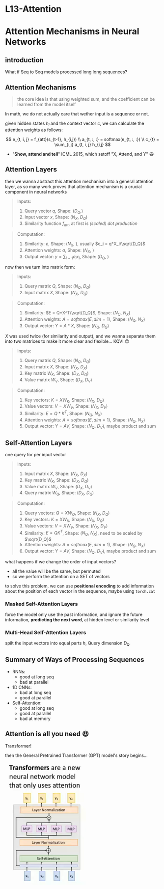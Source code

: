 # L13-Attention



# Attention Mechanisms in Neural Networks

## introduction
What if Seq to Seq models processed long long sequences?

## Attention Mechanisms
> the core idea is that using weighted sum, and the coefficient can be learned from the model itself

In math, we do not actually care that wether input is a sequence or not.

given hidden states $h_i$ and the context vector $c$, we can calculate the attention weights as follows:

$$
e_{t, i, j} = f_{att}(s_{t-1}, h_{i,j}) \\
a_{t, :, :} = softmax(e_{t, :, :}) \\
c_{t} = \sum_{i,j} a_{t, i, j} h_{i,j}
$$

- "**Show, attend and tell**" ICML 2015, which setoff "X, Attend, and Y" :laughing:

## Attention Layers
then we wanna abstract this attention mechanism into a general attention layer, as so many work proves that attention mechanism is a crucial component in neural networks

> Inputs:
> 1. Query vector $q$, Shape: ($D_Q$,)
> 2. Input vector $x$, Shape: ($N_X$, $D_Q$)
> 3. Similarity function $f_{att}$, at first is *(scaled) dot production*



> Computation:
> 1. Similarity: $e$, Shape: ($N_X$, ), usually $e_i = q*X_i/\sqrt{D_Q}$
> 2. Attention weights: $a$, Shape: ($N_X$, )
> 3. Output vector: $y = \sum_{i=1}a_i x_i$, Shape: ($D_Q$, )


now then we turn into matrix form:
> Inputs:
> 1. Query matrix $Q$, Shape: ($N_Q$, $D_Q$)
> 2. Input matrix $X$, Shape: ($N_X$, $D_Q$)

> Computation:
> 1. Similarity: $E = Q*X^T/\sqrt{D_Q}$, Shape: ($N_Q$, $N_X$)
> 2. Attention weights: $A = softmax(E,dim=1)$, Shape: ($N_Q$, $N_X$)
> 3. Output vector: $Y = A*X$, Shape: ($N_Q$, $D_Q$)


$X$ was used twice (for similarity and output), and we wanna separate them into two matrices to make it more clear and flexible... KQV! :wink:

> Inputs:
> 1. Query matrix $Q$, Shape: ($N_Q$, $D_Q$)
> 2. Input matrix $X$, Shape: ($N_X$, $D_X$)
> 3. Key matrix $W_K$, Shape: ($D_X$, $D_Q$)
> 4. Value matrix $W_V$, Shape: ($D_X$, $D_V$)

> Computation:
> 1. Key vectors: $K = XW_K$, Shape: ($N_X$, $D_Q$)
> 2. Value vectors: $V = XW_V$, Shape: ($N_X$, $D_V$)
> 3. Similarity: $E = Q*K^T$, Shape: ($N_Q$, $N_X$)
> 2. Attention weights: $A = softmax(E,dim=1)$, Shape: ($N_Q$, $N_X$)
> 3. Output vector: $Y = AV$, Shape: ($N_Q$, $D_V$), maybe product and sum

## Self-Attention Layers
one query for per input vector

> Inputs:
> 1. Input matrix $X$, Shape: ($N_X$, $D_X$)
> 3. Key matrix $W_K$, Shape: ($D_X$, $D_Q$)
> 4. Value matrix $W_V$, Shape: ($D_X$, $D_V$)
> 4. Query matrix $W_Q$, Shape: ($D_X$, $D_Q$)

> Computation:
> 1. Query vectors: $Q = XW_Q$, Shape: ($N_X$, $D_Q$)
> 1. Key vectors: $K = XW_K$, Shape: ($N_X$, $D_Q$)
> 2. Value vectors: $V = XW_V$, Shape: ($N_X$, $D_V$)
> 3. Similarity: $E = QK^T$, Shape: ($N_Q$, $N_X$), need to be scaled by $\sqrt{D_Q}$
> 2. Attention weights: $A = softmax(E,dim=1)$, Shape: ($N_Q$, $N_X$)
> 3. Output vector: $Y = AV$, Shape: ($N_Q$, $D_V$), maybe product and sum

what happens if we change the order of input vectors?
- all the value will be the same, but permuted
- so we perform the attention on a SET of vectors

to solve this problem, we can use **positional encoding** to add information about the position of each vector in the sequence, maybe using `torch.cat`
### Masked Self-Attention Layers
force the model only use the past information, and ignore the future information, **predicting the next word**, at hidden level or similarity level

### Multi-Head Self-Attention Layers
spilt the input vectors into equal parts $h$, Query dimension $D_Q$


## Summary of Ways of Processing Sequences
- RNNs:
  - good at long seq
  - bad at parallel 
- 1D CNNs:
  - bad at long seq
  - good at parallel 
- Self-Attention: 
  - good at long seq
  - good at parallel 
  - bad at memory

## Attention is all you need :laughing:

Transformer!

then the General Pretrained Transformer (GPT) model's story begins...

![alt text](image.png)



